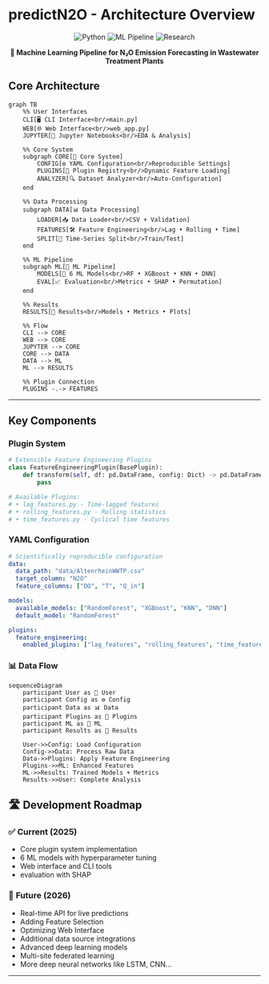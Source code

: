 # predictN2O - Architecture Overview

<div align="center">

![Python](https://img.shields.io/badge/Python-3.8+-3776ab?style=for-the-badge&logo=python)
![ML Pipeline](https://img.shields.io/badge/ML_Pipeline-Research_Ready-success?style=for-the-badge)
![Research](https://img.shields.io/badge/Master_Thesis-TH_Köln_2025-blue?style=for-the-badge)

**🌱 Machine Learning Pipeline for N₂O Emission Forecasting in Wastewater Treatment Plants**

</div>


## Core Architecture

```mermaid
graph TB
    %% User Interfaces
    CLI[🖥️ CLI Interface<br/>main.py]
    WEB[🌐 Web Interface<br/>web_app.py] 
    JUPYTER[📓 Jupyter Notebooks<br/>EDA & Analysis]
    
    %% Core System
    subgraph CORE[🧠 Core System]
        CONFIG[⚙️ YAML Configuration<br/>Reproducible Settings]
        PLUGINS[🔌 Plugin Registry<br/>Dynamic Feature Loading]
        ANALYZER[🔍 Dataset Analyzer<br/>Auto-Configuration]
    end
    
    %% Data Processing
    subgraph DATA[📊 Data Processing]
        LOADER[📥 Data Loader<br/>CSV + Validation]
        FEATURES[🛠️ Feature Engineering<br/>Lag • Rolling • Time]
        SPLIT[🔄 Time-Series Split<br/>Train/Test]
    end
    
    %% ML Pipeline
    subgraph ML[🤖 ML Pipeline]
        MODELS[🎯 6 ML Models<br/>RF • XGBoost • KNN • DNN]
        EVAL[📈 Evaluation<br/>Metrics • SHAP • Permutation]
    end
    
    %% Results
    RESULTS[💾 Results<br/>Models • Metrics • Plots]
    
    %% Flow
    CLI --> CORE
    WEB --> CORE  
    JUPYTER --> CORE
    CORE --> DATA
    DATA --> ML
    ML --> RESULTS
    
    %% Plugin Connection
    PLUGINS -.-> FEATURES
```

---

## Key Components

### **Plugin System**
```python
# Extensible Feature Engineering Plugins
class FeatureEngineeringPlugin(BasePlugin):
    def transform(self, df: pd.DataFrame, config: Dict) -> pd.DataFrame:
        pass

# Available Plugins:
# • lag_features.py - Time-lagged features  
# • rolling_features.py - Rolling statistics
# • time_features.py - Cyclical time features
```

### **YAML Configuration**
```yaml
# Scientifically reproducible configuration
data:
  data_path: "data/AltenrheinWWTP.csv"
  target_column: "N2O"
  feature_columns: ["DO", "T", "Q_in"]

models:
  available_models: ["RandomForest", "XGBoost", "KNN", "DNN"]
  default_model: "RandomForest"

plugins:
  feature_engineering:
    enabled_plugins: ["lag_features", "rolling_features", "time_features"]
```

### 📊 **Data Flow**
```mermaid
sequenceDiagram
    participant User as 👤 User
    participant Config as ⚙️ Config
    participant Data as 📊 Data
    participant Plugins as 🔌 Plugins
    participant ML as 🤖 ML
    participant Results as 💾 Results
    
    User->>Config: Load Configuration
    Config->>Data: Process Raw Data
    Data->>Plugins: Apply Feature Engineering
    Plugins->>ML: Enhanced Features
    ML->>Results: Trained Models + Metrics
    Results->>User: Complete Analysis
```





## 🛣️ Development Roadmap

### ✅ **Current (2025)**
- Core plugin system implementation
- 6 ML models with hyperparameter tuning
- Web interface and CLI tools
- evaluation with SHAP

### 🔮 **Future (2026)**
- Real-time API for live predictions
- Adding Feature Selection
- Optimizing Web Interface
- Additional data source integrations
- Advanced deep learning models
- Multi-site federated learning
- More deep neural networks like LSTM, CNN...

---

